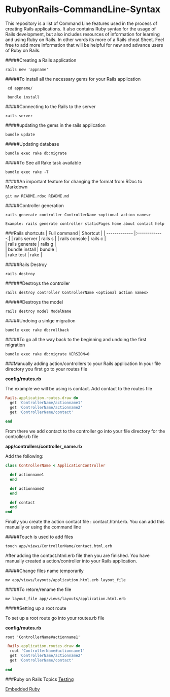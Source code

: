 # RubyonRails-CommandLine-Syntax
This repository is a list of Command Line features used in the process of creating Rails applications. It also contains Ruby syntax for the usage of Rails development, but also includes resources of information for learning and using Ruby on Rails. In other words its more of a Rails cheat Sheet. Feel free to add more information that will be helpful for new and advance users of Ruby on Rails.


#####Creating a Rails application
```
rails new 'appname'
```
#####To install all the necessary gems for your Rails application
```
 cd appname/
 
 bundle install
```

#####Connecting to the Rails to the server
```
rails server
```
#####updating the gems in the rails application
```
bundle update
```
#####Updating database
```
bundle exec rake db:migrate
```
#####To See all Rake task available
```
bundle exec rake -T
```

#####An important feature for changing the format from RDoc to Markdown
```
git mv README.rdoc README.md
```
#####Controller generation
```
rails generate controller ControllerName <optional action names>

Example: rails generate controller staticPages home about contact help
```

###Rails shortcuts
| Full command        | Shortcut  | 
| ------------- |:-------------:| 
| rails server     | rails s | 
| rails console      | rails c |   
| rails generate | rails g |    
| bundle install | bundle |    
| rake test | rake  |    

#####Rails Destroy
```
rails destroy
```
######Destroys the controller
```
rails destroy controller ControllerName <optional action names>
```
######Destroys the model
```
rails destroy model ModelName
```
#####Undoing a sinlge migration
```
bundle exec rake db:rollback
```
#####To go all the way back to the beginning and undoing the first migration
```
bundle exec rake db:migrate VERSION=0
```
###Manually adding action/controllers to your  Rails application
In your file directory you first go to your routes file

**config/routes.rb**

The example we will be using is contact. Add contact to the routes file

```ruby
Rails.application.routes.draw do
  get 'ControllerName/actionname1'
  get 'ControllerName/actionname2'
  get 'ControllerName/contact'
  
end
```
From there we add contact to the controller go into your file directory for the controller.rb file

**app/controllers/controller_name.rb**

Add the following:

```ruby
class ControllerName < ApplicationController

  def actionname1
  end

  def actionname2
  end

  def contact
  end
end
```
Finally you create the action contact file : contact.html.erb. You can add this manually or using the command line

#####Touch is used to add files 
```
touch app/views/ControllerName/contact.html.erb

```
After adding the contact.html.erb file then you are finished. You have manually created a action/controller into your Rails application.

#####Change files name temporarily
 ```
 mv app/views/layouts/application.html.erb layout_file 
```
#####To retore/rename the file
 ```
 mv layout_file app/views/layouts/application.html.erb 
```
#####Setting up a root route

To set up a root route go into your routes.rb file

**config/routes.rb**
 ```
root 'ControllerName#actionname1'
```
 ```ruby
  Rails.application.routes.draw do
   root 'ControllerName#actionname1'
   get 'ControllerName/actionname2'
   get 'ControllerName/contact'
   
 end
```
###Ruby on Rails Topics
[Testing](https://github.com/JonathanMoreno14/RubyonRails-CommandLine-Syntax/blob/master/RubyonRails-Topics/Testing)

[Embedded Ruby](https://github.com/JonathanMoreno14/RubyonRails-CommandLine-Syntax/blob/master/RubyonRails-Topics/Embedding-Ruby-erb.md)
